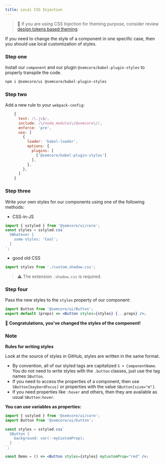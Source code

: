 ```yaml
---
title: Local CSS Injection
---
```


> 🚨 If you are using CSS Injection for theming purpose, consider review [design tokens based theming](/style/design-tokens/#themes).

If you need to change the style of a component in one specific case, then you should use local customization of styles.

### Step one

Install our `component` and our plugin `@semcore/babel-plugin-styles` to properly transpile the code.

```bash
npm i @semcore/ui @semcore/babel-plugin-styles
```

### Step two

Add a new rule to your `webpack-config`:

```javascript
    {
      test: /\.js$/,
      include: /\/node_modules\/@semcore\//,
      enforce: 'pre',
      use: [
        {
          loader: 'babel-loader',
          options: {
            plugins: [
              ['@semcore/babel-plugin-styles']
            ],
          },
        },
      ]
    }
```

### Step three

Write your own styles for our components using one of the following methods:

- CSS-in-JS

```jsx
import { sstyled } from '@semcore/ui/core';
const styles = sstyled.css`
  SWhatever {
    some-styles: 'Cool';
  }
`;
```

- good old CSS

```jsx
import styles from './custom.shadow.css';
```

> ⚠️ The extension `.shadow.css` is required.

### Step four

Pass the new styles to the `styles` property of our component:

```jsx
import Button from '@semcore/ui/Button';
export default (props) => <Button styles={styles} {...props} />;
```

👯‍ **Congratulations, you've changed the styles of the component!**

### Note

**Rules for writing styles**

Look at the source of styles in GitHub, styles are written in the same format.

- By convention, all of our styled tags are capitalized `S + ComponentName`. You do not need to write styles with the `.button` classes, just use the tag names `SButton`.
- If you need to access the properties of a component, then use `SButton[keybordFocus]` or properties with the value `SButton[size="m"]`.
- If you need properties like `:hover` and others, then they are available as usual `SButton:hover`.

**You can use variables as properties:**

```jsx
import { sstyled } from '@semcore/ui/core';
import Button from '@semcore/ui/button';

const styles = sstyled.css`
  SButton {
    background: var(--myCustomProp);
  }
`;

const Demo = () => <Button styles={styles} myCustomProp="red" />;
```
